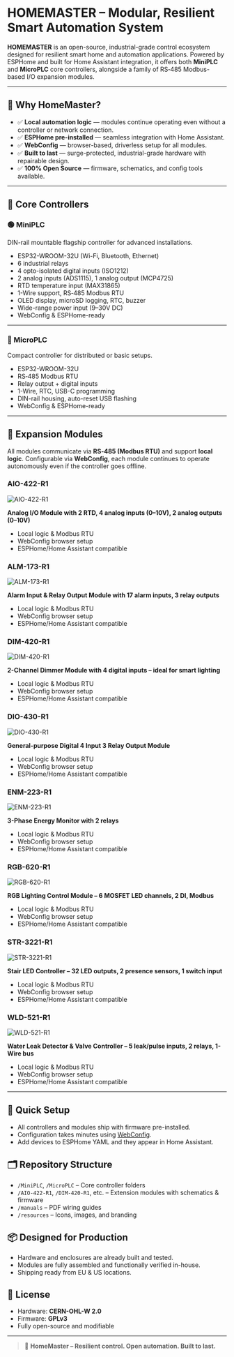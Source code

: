 # HOMEMASTER – Modular, Resilient Smart Automation System

**HOMEMASTER** is an open-source, industrial-grade control ecosystem designed for resilient smart home and automation applications. Powered by ESPHome and built for Home Assistant integration, it offers both **MiniPLC** and **MicroPLC** core controllers, alongside a family of RS‑485 Modbus-based I/O expansion modules.

---

## 🚀 Why HomeMaster?

- ✅ **Local automation logic** — modules continue operating even without a controller or network connection.
- ✅ **ESPHome pre-installed** — seamless integration with Home Assistant.
- ✅ **WebConfig** — browser-based, driverless setup for all modules.
- ✅ **Built to last** — surge-protected, industrial-grade hardware with repairable design.
- ✅ **100% Open Source** — firmware, schematics, and config tools available.

---

## 🧠 Core Controllers

### 🟢 MiniPLC

DIN-rail mountable flagship controller for advanced installations.

- ESP32-WROOM-32U (Wi-Fi, Bluetooth, Ethernet)
- 6 industrial relays
- 4 opto-isolated digital inputs (ISO1212)
- 2 analog inputs (ADS1115), 1 analog output (MCP4725)
- RTD temperature input (MAX31865)
- 1-Wire support, RS‑485 Modbus RTU
- OLED display, microSD logging, RTC, buzzer
- Wide-range power input (9–30V DC)
- WebConfig & ESPHome-ready

---

### 🔵 MicroPLC

Compact controller for distributed or basic setups.

- ESP32-WROOM-32U
- RS‑485 Modbus RTU
- Relay output + digital inputs
- 1-Wire, RTC, USB-C programming
- DIN-rail housing, auto-reset USB flashing
- WebConfig & ESPHome-ready

---

## 🔌 Expansion Modules

All modules communicate via **RS‑485 (Modbus RTU)** and support **local logic**. Configurable via **WebConfig**, each module continues to operate autonomously even if the controller goes offline.


### AIO-422-R1
![AIO-422-R1](./AIO-422-R1/Images/photo1.png)

**Analog I/O Module with 2 RTD, 4 analog inputs (0–10V), 2 analog outputs (0–10V)**  
- Local logic & Modbus RTU  
- WebConfig browser setup  
- ESPHome/Home Assistant compatible  

### ALM-173-R1
![ALM-173-R1](./ALM-173-R1/Images/photo1.png)

**Alarm Input & Relay Output Module with 17 alarm inputs, 3 relay outputs**  
- Local logic & Modbus RTU  
- WebConfig browser setup  
- ESPHome/Home Assistant compatible  

### DIM-420-R1
![DIM-420-R1](./DIM-420-R1/Images/photo1.png)

**2-Channel Dimmer Module with 4 digital inputs – ideal for smart lighting**  
- Local logic & Modbus RTU  
- WebConfig browser setup  
- ESPHome/Home Assistant compatible  

### DIO-430-R1
![DIO-430-R1](./DIO-430-R1/Images/photo1.png)

**General-purpose Digital 4 Input 3 Relay Output Module**  
- Local logic & Modbus RTU  
- WebConfig browser setup  
- ESPHome/Home Assistant compatible  

### ENM-223-R1
![ENM-223-R1](./ENM-223-R1/Images/photo1.png)

**3-Phase Energy Monitor with 2 relays**  
- Local logic & Modbus RTU  
- WebConfig browser setup  
- ESPHome/Home Assistant compatible  

### RGB-620-R1
![RGB-620-R1](./RGB-620-R1/Images/photo1.png)

**RGB Lighting Control Module – 6 MOSFET LED channels, 2 DI, Modbus**  
- Local logic & Modbus RTU  
- WebConfig browser setup  
- ESPHome/Home Assistant compatible  

### STR-3221-R1
![STR-3221-R1](./STR-3221-R1/Images/photo1.png)

**Stair LED Controller – 32 LED outputs, 2 presence sensors, 1 switch input**  
- Local logic & Modbus RTU  
- WebConfig browser setup  
- ESPHome/Home Assistant compatible  

### WLD-521-R1
![WLD-521-R1](./WLD-521-R1/Images/photo1.png)

**Water Leak Detector & Valve Controller – 5 leak/pulse inputs, 2 relays, 1-Wire bus**  
- Local logic & Modbus RTU  
- WebConfig browser setup  
- ESPHome/Home Assistant compatible  

---

## 🧰 Quick Setup

- All controllers and modules ship with firmware pre-installed.
- Configuration takes minutes using [WebConfig](https://www.home-master.eu).
- Add devices to ESPHome YAML and they appear in Home Assistant.

## 🗂️ Repository Structure

- `/MiniPLC`, `/MicroPLC` – Core controller folders
- `/AIO-422-R1`, `/DIM-420-R1`, etc. – Extension modules with schematics & firmware
- `/manuals` – PDF wiring guides
- `/resources` – Icons, images, and branding

## 📦 Designed for Production

- Hardware and enclosures are already built and tested.
- Modules are fully assembled and functionally verified in-house.
- Shipping ready from EU & US locations.

## 📄 License

- Hardware: **CERN-OHL-W 2.0**
- Firmware: **GPLv3**
- Fully open-source and modifiable

---

> 🔧 **HomeMaster – Resilient control. Open automation. Built to last.**
